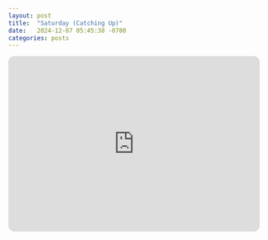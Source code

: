 ```yaml
---
layout: post
title:  "Saturday (Catching Up)"
date:   2024-12-07 05:45:38 -0700
categories: posts
---
```

<iframe style="border-radius:12px" src="https://open.spotify.com/embed/playlist/5YDUlP73JVY7GDfz6NqO24?utm_source=generator" width="100%" height="352" frameBorder="0" allowfullscreen="" allow="autoplay; clipboard-write; encrypted-media; fullscreen; picture-in-picture" loading="lazy"></iframe>
